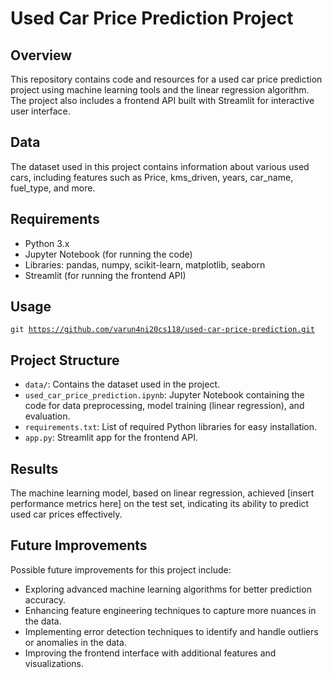 
<!DOCTYPE html>
<html lang="en">
<head>
<meta charset="UTF-8">
<meta name="viewport" content="width=device-width, initial-scale=1.0">
<title>Used Car Price Prediction Project</title>
</head>
<body>

<h1>Used Car Price Prediction Project</h1>

<h2>Overview</h2>
<p>This repository contains code and resources for a used car price prediction project using machine learning tools and the linear regression algorithm. The project also includes a frontend API built with Streamlit for interactive user interface.</p>

<h2>Data</h2>
<p>The dataset used in this project contains information about various used cars, including features such as Price, kms_driven, years, car_name, fuel_type, and more.</p>

<h2>Requirements</h2>
<ul>
  <li>Python 3.x</li>
  <li>Jupyter Notebook (for running the code)</li>
  <li>Libraries: pandas, numpy, scikit-learn, matplotlib, seaborn</li>
  <li>Streamlit (for running the frontend API)</li>
</ul>

<h2>Usage</h2>

<code>git https://github.com/varun4ni20cs118/used-car-price-prediction.git</code>

<h2>Project Structure</h2>
<ul>
  <li><code>data/</code>: Contains the dataset used in the project.</li>
  <li><code>used_car_price_prediction.ipynb</code>: Jupyter Notebook containing the code for data preprocessing, model training (linear regression), and evaluation.</li>
  <li><code>requirements.txt</code>: List of required Python libraries for easy installation.</li>
  <li><code>app.py</code>: Streamlit app for the frontend API.</li>
</ul>

<h2>Results</h2>
<p>The machine learning model, based on linear regression, achieved [insert performance metrics here] on the test set, indicating its ability to predict used car prices effectively.</p>

<h2>Future Improvements</h2>
<p>Possible future improvements for this project include:</p>
<ul>
  <li>Exploring advanced machine learning algorithms for better prediction accuracy.</li>
  <li>Enhancing feature engineering techniques to capture more nuances in the data.</li>
  <li>Implementing error detection techniques to identify and handle outliers or anomalies in the data.</li>
  <li>Improving the frontend interface with additional features and visualizations.</li>
</ul>

</body>
</html>
